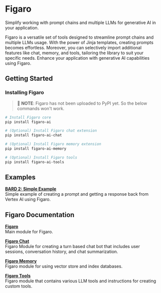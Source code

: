 # Figaro

Simplify working with prompt chains and multiple LLMs for generative AI in your
application.

Figaro is a versatile set of tools designed to streamline prompt chains and
multiple LLMs usage. With the power of Jinja templates, creating prompts becomes
effortless. Moreover, you can selectively import additional features like chat,
memory, and tools, tailoring the library to suit your specific needs. Enhance
your application with generative AI capabilities using Figaro.

## Getting Started

### Installing Figaro

> 🚨 **NOTE**: Figaro has not been uploaded to PyPI yet. So the below commands
> won't work.

```bash
# Install Figaro core
pip install figaro-ai
```

```bash
# (Optional) Install Figaro chat extension
pip install figaro-ai-chat
```

```bash
# (Optional) Install Figaro memory extension
pip install figaro-ai-memory
```

```bash
# (Optional) Install Figaro tools
pip install figaro-ai-tools
```

## Examples

[**BARD 2: Simple Example**](../examples/vertex_ai_simple.py)</br> Simple
example of creating a prompt and getting a response back from Vertex AI using
Figaro.

## Figaro Documentation

[**Figaro**](figaro-ai/README.md)</br> Main module for Figaro.

[**Figaro Chat**](figaro-chat/README.md)</br> Figaro Module for creating a turn
based chat bot that includes user sessions, conversation history, and chat
summarization.

[**Figaro Memory**](figaro-chat/README.md)</br> Figaro module for using vector
store and index databases.

[**Figaro Tools**](figaro-chat/README.md)</br> Figaro module that contains
various LLM tools and instructions for creating custom tools.
